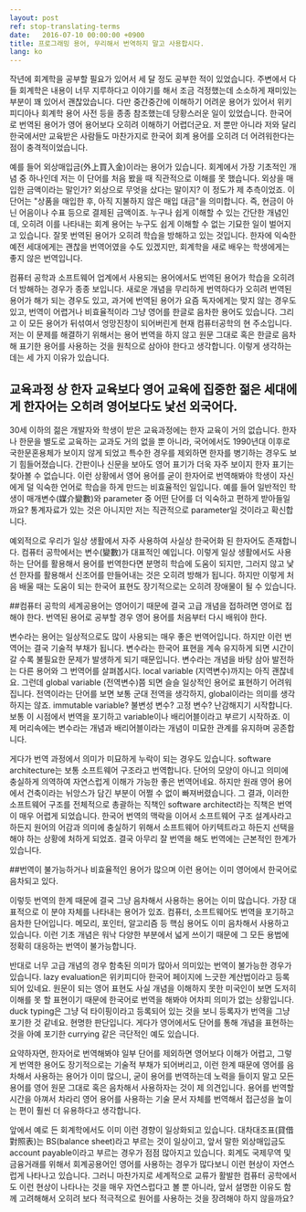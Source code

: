 ```yaml
---
layout: post
ref: stop-translating-terms
date:   2016-07-10 00:00:00 +0900
title: 프로그래밍 용어, 무리해서 번역하지 말고 사용합시다.
lang: ko
---
```


작년에 회계학을 공부할 필요가 있어서 세 달 정도 공부한 적이 있었습니다.
주변에서 다들 회계학은 내용이 너무 지루하다고 이야기를 해서 조금 걱정했는데
소소하게 재미있는 부분이 꽤 있어서 괜찮았습니다. 다만 중간중간에 이해하기
어려운 용어가 있어서 위키피디아나 회계학 용어 사전 등을 종종 참조했는데
당황스러운 일이 있었습니다. 한국어로 번역된 용어가 영어 용어보다 오히려
이해하기 어렵더군요. 저 뿐만 아니라 저와 달리 한국에서만 교육받은 사람들도
마찬가지로 한국어 회계 용어를 오히려 더 어려워한다는 점이 충격적이었습니다.

예를 들어 외상매입금(外上買入金)이라는 용어가 있습니다. 회계에서 가장 기초적인
개념 중 하나인데 저는 이 단어를 처음 봤을 때 직관적으로 이해를 못 했습니다.
외상을 매입한 금액이라는 말인가? 외상으로 무엇을 샀다는 말이지? 이 정도가
제 추측이었죠. 이 단어는 "상품을 매입한 후, 아직 지불하지 않은 매입 대금"을
의미합니다. 즉, 현금이 아닌 어음이나 수표 등으로 결제된 금액이죠. 누구나 쉽게
이해할 수 있는 간단한 개념인데, 오히려 이를 나타내는 회계 용어는 누구도 쉽게
이해할 수 없는 기묘한 일이 벌어지고 있습니다. 잘못 번역된 용어가 오히려 학습을
방해하고 있는 것입니다. 한자에 익숙한 예전 세대에게는 괜찮을 번역어였을 수도
있겠지만, 회계학을 새로 배우는 학생에게는 좋지 않은 번역입니다.

컴퓨터 공학과 소프트웨어 업계에서 사용되는 용어에서도 번역된 용어가 학습을
오히려 더 방해하는 경우가 종종 보입니다. 새로운 개념을 무리하게 번역하다가
오히려 번역된 용어가 해가 되는 경우도 있고, 과거에 번역된 용어가 요즘
독자에게는 맞지 않는 경우도 있고, 번역이 어렵거나 비효율적이라 그냥 영어를
한글로 음차한 용어도 있습니다. 그리고 이 모든 용어가 뒤섞여서 엉망진창이
되어버린게 현재 컴퓨터공학의 현 주소입니다. 저는 이 문제를 해결하기 위해서는
용어 번역을 하지 않고 원문 그대로 혹은 한글로 음차해 표기한 용어를 사용하는
것을 원칙으로 삼아야 한다고 생각합니다. 이렇게 생각하는 데는 세 가지 이유가
있습니다. 

## 교육과정 상 한자 교육보다 영어 교육에 집중한 젊은 세대에게 한자어는 오히려 영어보다도 낯선 외국어다.

30세 이하의 젊은 개발자와 학생이 받은 교육과정에는 한자 교육이 거의 없습니다.
한자나 한문을 별도로 교육하는 교과도 거의 없을 뿐 아니라, 국어에서도 1990년대
이후로 국한문혼용체가 보이지 않게 되었고 특수한 경우를 제외하면 한자를 병기하는
경우도 보기 힘들어졌습니다. 간판이나 신문을 보아도 영어 표기가 더욱 자주 보이지
한자 표기는 찾아볼 수 없습니다. 이런 상황에서 영어 용어를 굳이 한자어로
번역해봐야 학생이 자신에게 덜 익숙한 언어로 학습을 하게 만드는 비효율적인
일입니다. 예를 들어 일반적인 학생이 매개변수(媒介變數)와 parameter 중 어떤
단어를 더 익숙하고 편하게 받아들일까요? 통계자료가 있는 것은 아니지만 저는
직관적으로 parameter일 것이라고 확신합니다.

예외적으로 우리가 일상 생활에서 자주 사용하여 사실상 한국어화 된 한자어도
존재합니다. 컴퓨터 공학에서는 변수(變數)가 대표적인 예입니다. 이렇게 일상
생활에서도 사용하는 단어를 활용해서 용어를 번역한다면 분명히 학습에 도움이
되지만, 그러지 않고 낯선 한자를 활용해서 신조어를 만들어내는 것은 오히려 방해가
됩니다. 하지만 이렇게 처음 배울 때는 도움이 되는 한국어 표현도 장기적으로는
오히려 장애물이 될 수 있습니다.

##컴퓨터 공학의 세계공용어는 영어이기 때문에 결국 고급 개념을 접하려면 영어로 접해야 한다. 번역된 용어로 공부할 경우 영어 용어를 처음부터 다시 배워야 한다.

변수라는 용어는 일상적으로도 많이 사용되는 매우 좋은 번역어입니다. 하지만 이런
번역어는 결국 기술적 부채가 됩니다. 변수라는 한국어 표현을 계속 유지하게 되면
시간이 갈 수록 불필요한 문제가 발생하게 되기 때문입니다. 변수라는 개념을 바탕
삼아 발전하는 다른 용어와 그 번역어를 살펴봅시다. local variable
(지역변수)까지는 아직 괜찮네요. 그런데 global variable (전역변수)쯤 되면 슬슬
일상적인 용어로 표현하기 어려워집니다. 전역이라는 단어를 보면 보통 군대 전역을
생각하지, global이라는 의미를 생각하지는 않죠. immutable variable? 불변성 변수?
고정 변수? 난감해지기 시작합니다. 보통 이 시점에서 번역을 포기하고 variable이나
배리어블이라고 부르기 시작하죠. 이제 머리속에는 변수라는 개념과 배리어블이라는
개념이 미묘한 관계를 유지하며 공존합니다.

게다가 번역 과정에서 의미가 미묘하게 누락이 되는 경우도 있습니다. software
architecture는 보통 소프트웨어 구조라고 번역합니다. 단어의 모양이 아니고 의미에
충실하게 의역하여 자연스럽게 이해가 가능한 좋은 번역어네요. 하지만 원래 영어
용어에서 건축이라는 뉘앙스가 담긴 부분이 어쩔 수 없이 빠져버렸습니다. 그 결과,
이러한 소프트웨어 구조를 전체적으로 총괄하는 직책인 software architect라는
직책은 번역이 매우 어렵게 되었습니다. 한국어 번역의 맥락을 이어서 소프트웨어
구조 설계사라고 하든지 원어의 어감과 의미에 충실하기 위해서 소프트웨어
아키텍트라고 하든지 선택을 해야 하는 상황에 처하게 되었죠. 결국 아무리
잘 번역을 해도 번역에는 근본적인 한계가 있습니다.

##번역이 불가능하거나 비효율적인 용어가 많으며 이런 용어는 이미 영어에서 한국어로 음차되고 있다. 

이렇듯 번역의 한계 때문에 결국 그냥 음차해서 사용하는 용어는 이미 많습니다.
가장 대표적으로 이 분야 자체를 나타내는 용어가 있죠. 컴퓨터, 소프트웨어도
번역을 포기하고 음차한 단어입니다. 메모리, 포인터, 알고리즘 등 핵심 용어도 이미
음차해서 사용하고 있습니다. 이런 기초 개념은 워낙 다양한 부분에서 넓게 쓰이기
때문에 그 모든 용법에 정확히 대응하는 번역이 불가능합니다.

반대로 너무 고급 개념의 경우 함축된 의미가 많아서 의미있는 번역이 불가능한
경우가 있습니다. lazy evaluation은 위키피디아 한국어 페이지에 느긋한
계산법이라고 등록 되어 있네요. 원문이 되는 영어 표현도 사실 개념을 이해하지
못한 미국인이 보면 도저히 이해를 못 할 표현이기 때문에 한국어로 번역을 해봐야
어차피 의미가 없는 상황입니다. duck typing은 그냥 덕 타이핑이라고 등록되어 있는
것을 보니 등록자가 번역을 그냥 포기한 것 같네요. 현명한 판단입니다. 게다가
영어에서도 단어를 통해 개념을 표현하는 것을 아예 포기한 currying 같은 극단적인
예도 있습니다. 

요약하자면, 한자어로 번역해봐야 일부 단어를 제외하면 영어보다 이해가 어렵고,
그렇게 번역한 용어도 장기적으로는 기술적 부채가 되어버리고, 이런 한계 때문에
영어를 음차해서 사용하는 용어가 이미 많으니, 굳이 용어를 번역하는데 노력을
들이지 말고 모든 용어를 영어 원문 그대로 혹은 음차해서 사용하자는 것이
제 의견입니다. 용어를 번역할 시간을 아껴서 차라리 영어 용어를 사용하는 기술
문서 자체를 번역해서 접근성을 높이는 편이 훨씬 더 유용하다고 생각합니다.

앞에서 예로 든 회계학에서도 이미 이런 경향이 일상화되고 있습니다.
대차대조표(貸借對照表)는 BS(balance sheet)라고 부르는 것이 일상이고, 앞서 말한
외상매입금도 account payable이라고 부르는 경우가 점점 많아지고 있습니다. 회계도
국제무역 및 금융거래를 위해서 회계공용어인 영어를 사용하는 경우가 많다보니 이런
현상이 자연스럽게 나타나고 있습니다. 그러니 마찬가지로 세계적으로 교류가 활발한
컴퓨터 공학에서도 이런 현상이 나타나는 것을 매우 자연스럽다고 볼 뿐 아니라,
앞서 설명한 이유도 함께 고려해해서 오히려 보다 적극적으로 원어를 사용하는 것을
장려해야 하지 않을까요?
